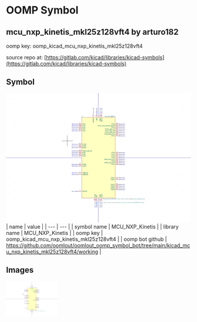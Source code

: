 # OOMP Symbol  
## mcu_nxp_kinetis_mkl25z128vft4  by arturo182  
  
oomp key: oomp_kicad_mcu_nxp_kinetis_mkl25z128vft4  
  
source repo at: [https://gitlab.com/kicad/libraries/kicad-symbols](https://gitlab.com/kicad/libraries/kicad-symbols)  
## Symbol  
  
[![working.png](working_600.png)](working.png)  
| name | value | 
| --- | --- | 
| symbol name | MCU_NXP_Kinetis | 
| library name | MCU_NXP_Kinetis | 
| oomp key | oomp_kicad_mcu_nxp_kinetis_mkl25z128vft4 | 
| oomp bot github | https://github.com/oomlout/oomlout_oomp_symbol_bot/tree/main/kicad_mcu_nxp_kinetis_mkl25z128vft4/working | 
## Images  
  
[![working.png](working_140.png)](working.png)  
